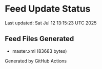 # Feed Update Status
Last updated: Sat Jul 12 13:15:23 UTC 2025

## Feed Files Generated
- master.xml (83683 bytes)

Generated by GitHub Actions
